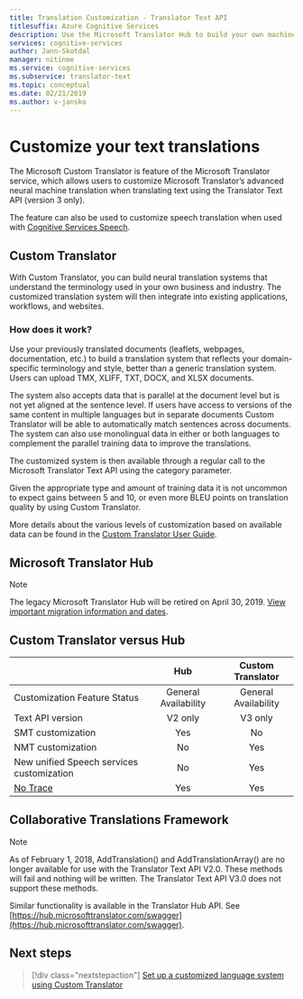 ```yaml
---
title: Translation Customization - Translator Text API
titlesuffix: Azure Cognitive Services
description: Use the Microsoft Translator Hub to build your own machine translation system using your preferred terminology and style.
services: cognitive-services
author: Jann-Skotdal
manager: nitinme
ms.service: cognitive-services
ms.subservice: translator-text
ms.topic: conceptual
ms.date: 02/21/2019
ms.author: v-jansko
---
```


# Customize your text translations

The Microsoft Custom Translator is feature of the Microsoft Translator service, which allows users to customize Microsoft Translator’s advanced neural machine translation when translating text using the Translator Text API (version 3 only).

The feature can also be used to customize speech translation when used with [Cognitive Services Speech](https://docs.microsoft.com/azure/cognitive-services/speech-service/).

## Custom Translator

With Custom Translator, you can build neural translation systems that understand the terminology used in your own business and industry. The customized translation system will then integrate into existing applications, workflows, and websites.

### How does it work?

Use your previously translated documents (leaflets, webpages, documentation, etc.) to build a translation system that reflects your domain-specific terminology and style, better than a generic translation system. Users can upload TMX, XLIFF, TXT, DOCX, and XLSX documents.  

The system also accepts data that is parallel at the document level but is not yet aligned at the sentence level. If users have access to versions of the same content in multiple languages but in separate documents Custom Translator will be able to automatically match sentences across documents.  The system can also use monolingual data in either or both languages to complement the parallel training data to improve the translations.

The customized system is then available through a regular call to the Microsoft Translator Text API using the category parameter.

Given the appropriate type and amount of training data it is not uncommon to expect gains between 5 and 10, or even more BLEU points on translation quality by using Custom Translator.

More details about the various levels of customization based on available data can be found in the [Custom Translator User Guide](https://aka.ms/CustomTranslatorDocs).


## Microsoft Translator Hub

> [!NOTE]
> The legacy Microsoft Translator Hub will be retired on April 30, 2019. [View important migration information and dates](https://www.microsoft.com/translator/business/hub/).  

## Custom Translator versus Hub

|   | **Hub** | **Custom Translator**|
|:-----|:----:|:----:|
|Customization Feature Status	| General Availability	| General Availability |
| Text API version	| V2 only	| V3 only |
| SMT customization	| Yes	| No |
| NMT customization	| No	| Yes |
| New unified Speech services customization	| No	| Yes |
| [No Trace](https://www.aka.ms/notrace) | Yes	| Yes |

## Collaborative Translations Framework

> [!NOTE]
> As of February 1, 2018, AddTranslation() and AddTranslationArray() are no longer available for use with the Translator Text API V2.0. These methods will fail and nothing will be written. The Translator Text API V3.0 does not support these methods.
> 
> Similar functionality is available in the Translator Hub API. See [https://hub.microsofttranslator.com/swagger](https://hub.microsofttranslator.com/swagger).

## Next steps

> [!div class="nextstepaction"]
> [Set up a customized language system using Custom Translator](https://aka.ms/CustomTranslatorDocs)
